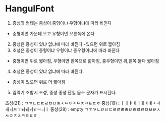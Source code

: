# HangulFont

1. 종성의 형태는 중성이 중형이냐 우형이냐에 따라 바뀐다
 - 중형이면 가운데 오고 우형이면 오른쪽에 온다
2. 중성은 종성이 있냐 없냐에 따라 바뀐다
 -있으면 위로 짧아짐
3. 초성은 중성이 중형이냐 우형이냐 중우형이냐에 따라 바뀐다
 - 중형이면 위로 짧아짐, 우형이면 왼쪽으로 잛아짐, 중우형이면 위,왼쪽 둘다 짧아짐
4. 초성은 종성이 있냐 없냐에 따라 바뀐다.
 - 종성이 있으면 위로 더 짧아짐
5. 입력기 조합시 초성, 중성 종성 단일 음소 문자가 표시된다.

초성(21) : ㄱㄲㄴㄷㄸㄹㅁㅂㅃㅅㅆㅇㅈㅉㅊㅋㅌㅍㅎ
중성(19) : ㅏㅐㅑㅒㅓㅔㅕㅖㅗㅘㅙㅚㅛㅜㅝㅞㅟㅠㅡㅢㅣ
종성(28) : empty ㄱㄲㄳㄴㄵㄶㄷㄹㄺㄻㄼㄽㄾㄿㅀㅁㅂㅄㅅㅆㅇㅈㅊㅋㅌㅍㅎ
